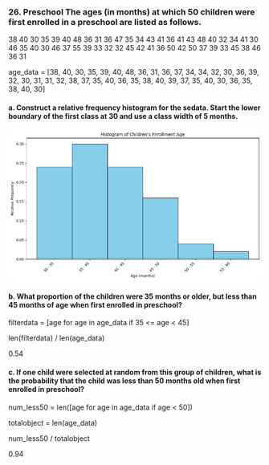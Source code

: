 ### 26. Preschool The ages (in months) at which 50 children were first enrolled in a preschool are listed as follows.
38 40 30 35 39 40 48 36 31 36
47 35 34 43 41 36 41 43 48 40
32 34 41 30 46 35 40 30 46 37
55 39 33 32 32 45 42 41 36 50
42 50 37 39 33 45 38 46 36 31

age_data = [38, 40, 30, 35, 39, 40, 48, 36, 31, 36, 37, 34, 34, 32, 30, 36, 39, 32, 30, 31, 31, 32, 38, 37, 35, 40, 36, 35, 38, 40, 39, 37, 35, 40, 30, 36, 35, 38, 40, 30]

#### a. Construct a relative frequency histogram for the sedata. Start the lower boundary of the first class at 30 and use a class width of 5 months.
![??](https://raw.githubusercontent.com/HWTeng-Teaching/202509-Statistics/refs/heads/main/17009_李致皜/HW0914/image/CH01.04_Q26_a.png)
#### b. What proportion of the children were 35 months or older, but less than 45 months of age when first enrolled in preschool?
filterdata = [age for age in age_data if 35 <= age < 45]

len(filterdata) / len(age_data)

0.54

#### c. If one child were selected at random from this group of children, what is the probability that the child was less than 50 months old when first enrolled in preschool?

num_less50 = len([age for age in age_data if age < 50])

totalobject = len(age_data)

num_less50 / totalobject

0.94
